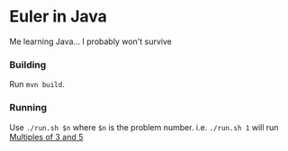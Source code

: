 # Euler in Java

Me learning Java... I probably won't survive

### Building
Run `mvn build`.

### Running
Use `./run.sh $n` where `$n` is the problem number.
i.e. `./run.sh 1` will run [Multiples of 3 and 5](https://projecteuler.net/problem=1)
